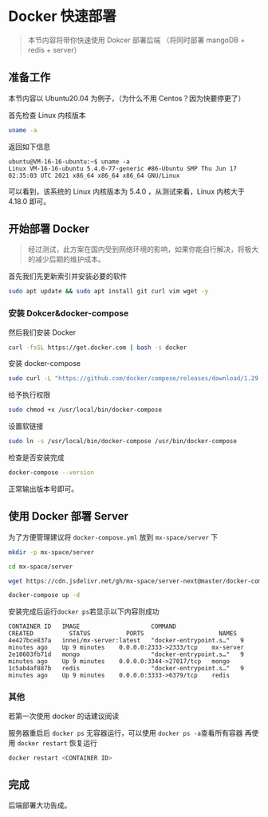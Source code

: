 # Docker 快速部署

> 本节内容将带你快速使用 Dokcer 部署后端 （将同时部署 mangoDB + redis + server）

## 准备工作

本节内容以 Ubuntu20.04 为例子，（为什么不用 Centos？因为快要停更了）

首先检查 Linux 内核版本

```bash
uname -a
```

返回如下信息

```shell
ubuntu@VM-16-16-ubuntu:~$ uname -a
Linux VM-16-16-ubuntu 5.4.0-77-generic #86-Ubuntu SMP Thu Jun 17 02:35:03 UTC 2021 x86_64 x86_64 x86_64 GNU/Linux
```

可以看到，该系统的 Linux 内核版本为 5.4.0 ，从测试来看，Linux 内核大于 4.18.0 即可。

## 开始部署 Docker

> 经过测试，此方案在国内受到网络环境的影响，如果你能自行解决，将极大的减少后期的维护成本。

首先我们先更新索引并安装必要的软件

```bash
sudo apt update && sudo apt install git curl vim wget -y
```

### 安装 Dokcer&docker-compose

然后我们安装 Docker

```bash
curl -fsSL https://get.docker.com | bash -s docker
```

安装 docker-compose

```bash
sudo curl -L "https://github.com/docker/compose/releases/download/1.29.1/docker-compose-$(uname -s)-$(uname -m)" -o /usr/local/bin/docker-compose
```

给予执行权限

```bash
sudo chmod +x /usr/local/bin/docker-compose
```

设置软链接

```bash
sudo ln -s /usr/local/bin/docker-compose /usr/bin/docker-compose
```

检查是否安装完成

```bash
docker-compose --version
```

正常输出版本号即可。

## 使用 Docker 部署 Server

为了方便管理建议将 `docker-compose.yml` 放到 `mx-space/server` 下

```bash
mkdir -p mx-space/server

cd mx-space/server

wget https://cdn.jsdelivr.net/gh/mx-space/server-next@master/docker-compose.yml

docker-compose up -d
```

安装完成后运行`docker ps`若显示以下内容则成功

```shell
CONTAINER ID   IMAGE                    COMMAND                  CREATED          STATUS          PORTS                     NAMES
4e427bce837a   innei/mx-server:latest   "docker-entrypoint.s…"   9 minutes ago    Up 9 minutes    0.0.0.0:2333->2333/tcp    mx-server
2e10603fb71d   mongo                    "docker-entrypoint.s…"   9 minutes ago    Up 9 minutes    0.0.0.0:3344->27017/tcp   mongo
1c5ab4af887b   redis                    "docker-entrypoint.s…"   9 minutes ago    Up 9 minutes    0.0.0.0:3333->6379/tcp    redis
```

### 其他

若第一次使用 docker 的话建议阅读

服务器重启后 `docker ps` 无容器运行，可以使用 `docker ps -a`查看所有容器 再使用 `docker restart` 恢复运行

```bash
docker restart <CONTAINER ID>
```

## 完成

后端部署大功告成。
